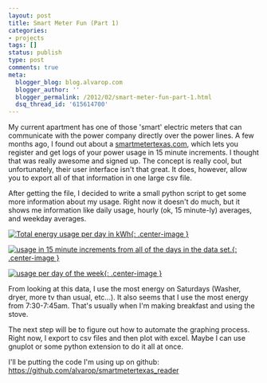 ```yaml
---
layout: post
title: Smart Meter Fun (Part 1)
categories:
- projects
tags: []
status: publish
type: post
comments: true
meta:
  blogger_blog: blog.alvarop.com
  blogger_author: ''
  blogger_permalink: /2012/02/smart-meter-fun-part-1.html
  dsq_thread_id: '615614700'
---
```

My current apartment has one of those 'smart' electric meters that can communicate with the power company directly over the power lines. A few months ago, I found out about a <a href="http://www.smartmetertexas.com/" target="_blank">smartmetertexas.com</a>, which lets you register and get logs of your power usage in 15 minute increments. I thought that was really awesome and signed up. The concept is really cool, but unfortunately, their user interface isn't that great. It does, however, allow you to export all of that information in one large csv file.

After getting the file, I decided to write a small python script to get some more information about my usage. Right now it doesn't do much, but it shows me information like daily usage, hourly (ok, 15 minute-ly) averages, and weekday averages.

[![Total energy usage per day in kWh](http://3.bp.blogspot.com/-0DaO3_U_6Oc/TzHgZHDEjpI/AAAAAAAABMI/VwGNgg2rsic/s640/daily.png){: .center-image }](/images/blgr/daily.png)

[![ usage in 15 minute increments from all of the days in the data set.](http://4.bp.blogspot.com/-FcOGRbBo2XY/TzHgZuxQT3I/AAAAAAAABMQ/B0RP6QKwYdo/s640/hourly.png){: .center-image }](/images/blgr/hourly.png)

[![ usage per day of the week](http://2.bp.blogspot.com/-4YQNa_5WlhA/TzHgaJAF7UI/AAAAAAAABMY/83VjTwcJUcc/s640/weekday.png){: .center-image }](/images/blgr/weekday.png)

From looking at this data, I use the most energy on Saturdays (Washer, dryer, more tv than usual, etc...). It also seems that I use the most energy from 7:30-7:45am. That's usually when I'm making breakfast and using the stove.

The next step will be to figure out how to automate the graphing process. Right now, I export to csv files and then plot with excel. Maybe I can use gnuplot or some python extension to do it all at once.

I'll be putting the code I'm using up on github: <a href="https://github.com/alvarop/smartmetertexas_reader" target="_blank">https://github.com/alvarop/smartmetertexas_reader</a>


